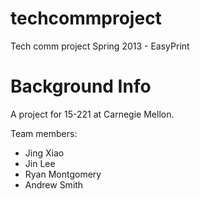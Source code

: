 techcommproject
===============

Tech comm project Spring 2013 - EasyPrint

Background Info
===============

A project for 15-221 at Carnegie Mellon. 

Team members:
* Jing Xiao
* Jin Lee
* Ryan Montgomery
* Andrew Smith
